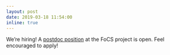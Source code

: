 ```yaml
---
layout: post
date: 2019-03-18 11:54:00
inline: true
---
```


We’re hiring! A [postdoc position](https://computationalstylistics.github.io/blog/focs_postdoc1/) at the FoCS project is open. Feel encouraged to apply!
